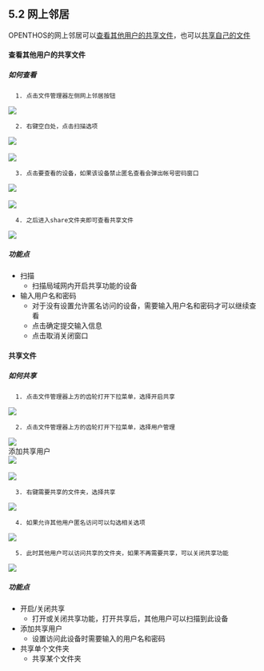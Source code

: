 ## 5.2 网上邻居
OPENTHOS的网上邻居可以[查看其他用户的共享文件](#查看其他用户的共享文件)，也可以[共享自己的文件](#共享文件)

#### 查看其他用户的共享文件
##### 如何查看
      1. 点击文件管理器左侧网上邻居按钮  
  ![](../_pic/5_filemanager/samba_entry.png)

      2. 右键空白处，点击扫描选项  
  ![](../_pic/5_filemanager/samba_search1.png)<br />  
  ![](../_pic/5_filemanager/samba_search2.png)

      3. 点击要查看的设备，如果该设备禁止匿名查看会弹出帐号密码窗口  
  ![](../_pic/5_filemanager/samba_list.png)<br />  
  ![](../_pic/5_filemanager/samba_passwd.png)

      4. 之后进入share文件夹即可查看共享文件   
  ![](../_pic/5_filemanager/samba_share.png)   

##### 功能点
   - 扫描  
      - 扫描局域网内开启共享功能的设备
   - 输入用户名和密码
      - 对于没有设置允许匿名访问的设备，需要输入用户名和密码才可以继续查看
      - 点击确定提交输入信息
      - 点击取消关闭窗口
      
#### 共享文件
##### 如何共享
      1. 点击文件管理器上方的齿轮打开下拉菜单，选择开启共享  
  ![](../_pic/5_filemanager/samba_start.png)

      2. 点击文件管理器上方的齿轮打开下拉菜单，选择用户管理  
  ![](../_pic/5_filemanager/samba_userManage.png)  
  添加共享用户  
  ![](../_pic/5_filemanager/samba_adduser.png)<br />  
  ![](../_pic/5_filemanager/samba_adduser2.png)

      3. 右键需要共享的文件夹，选择共享  
  ![](../_pic/5_filemanager/samba_sharefold.png)

      4. 如果允许其他用户匿名访问可以勾选相关选项  
  ![](../_pic/5_filemanager/samba_sharefold2.png)

      5. 此时其他用户可以访问共享的文件夹，如果不再需要共享，可以关闭共享功能  
  ![](../_pic/5_filemanager/samba_stop.png)

##### 功能点
   - 开启/关闭共享
      - 打开或关闭共享功能，打开共享后，其他用户可以扫描到此设备
   - 添加共享用户
      - 设置访问此设备时需要输入的用户名和密码
   - 共享单个文件夹
      - 共享某个文件夹
